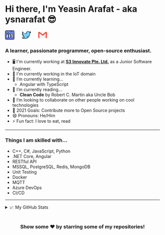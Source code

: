 <!--
**ysnarafat/ysnarafat** is a ✨ _special_ ✨ repository because its `README.md` (this file) appears on your GitHub profile. 
-->
<h1> Hi there, I'm Yeasin Arafat - aka ysnarafat 😎 </h1>

<p align="left">
<a href="https://www.linkedin.com/in/ysnarafat/" target="_blank"><img src="https://github.com/ysnarafat/ysnarafat/blob/main/assets/linkedin.png?raw=true"  height="30"></a>&nbsp;&nbsp;&nbsp;&nbsp;&nbsp;
<a href="https://twitter.com/MdYeasin10A" target="_blank"><img height="30" src="https://github.com/ysnarafat/ysnarafat/blob/main/assets/twitter.png?raw=true"></a>&nbsp;&nbsp;&nbsp;&nbsp;&nbsp;
<a href="mailto:yeasinarafat10@gmail.com" target="_blank"><img height="30" src="https://github.com/ysnarafat/ysnarafat/blob/main/assets/gmail.png?raw=true"></a>&nbsp;&nbsp;&nbsp;&nbsp;&nbsp;
<!-- <a href="https://facebook.com/y32s5n" target="_blank"><img width="35" height="40" src="https://github.com/ysnarafat/ysnarafat/blob/main/assets/facebook.png?raw=true"></a>&nbsp;&nbsp;&nbsp;&nbsp;&nbsp; -->
</p>

### A learner, passionate programmer, open-source enthusiast. 

<!-- <img src="https://github.com/ysnarafat/ysnarafat/assets/Hi.gif" width="29px"> -->

- 🖥️ I'm currently working at <b><a href="https://www.s3innovate.com/" target="_blank">S3 Innovate Pte. Ltd.</a></b> as a Junior Software Engineer.  <!-- Responsible for...  - Developing API for IoT Devices  - MQTT   -->
- 🔨 I'm currently working in the IoT domain
- 🌱 I’m currently learning...
  - Angular with TypeScript 
- 📘 I’m currently reading...
  - <b>Clean Code</b> by Robert C. Martin aka Uncle Bob
- 👯 I’m looking to collaborate on other people working on cool technologies
- 🥅 2021 Goals: Contribute more to Open Source projects
- 😄 Pronouns: He/Him
- ⚡ Fun fact: I love to eat, read

<!-- - 🔭 I’m currently working on a project named [Personalized-Job-Board](https://github.com/ysnarafat/Personalized-Job-Board) -->


<!-- - 📫 How to reach me: ... -->

<!-- - 💬 Ask me about ... -->
<!--- 🔭 I’m currently working on ... -->

<hr>

### Things I am skilled with...
  - C++, C#, JavaScript, Python
  - .NET Core, Angular
  - RESTful API
  - MSSQL, PostgreSQL, Redis, MongoDB
  - Unit Testing
  - Docker
  - MQTT
  - Azure DevOps
  - CI/CD




<!--   
<p>
  [<img align="left" alt="Visual Studio Code" width="26px" src="https://raw.githubusercontent.com/github/explore/80688e429a7d4ef2fca1e82350fe8e3517d3494d/topics/visual-studio-code/visual-studio-code.png" />]&nbsp;
[<img align="left" alt="HTML5" width="26px" src="https://raw.githubusercontent.com/github/explore/80688e429a7d4ef2fca1e82350fe8e3517d3494d/topics/html/html.png" />]&nbsp;
[<img align="left" alt="CSS3" width="26px" src="https://raw.githubusercontent.com/github/explore/80688e429a7d4ef2fca1e82350fe8e3517d3494d/topics/css/css.png" />]
[<img align="left" alt="JavaScript" width="26px" src="https://raw.githubusercontent.com/github/explore/80688e429a7d4ef2fca1e82350fe8e3517d3494d/topics/javascript/javascript.png" />]
[<img align="left" alt="React" width="26px" src="https://raw.githubusercontent.com/github/explore/80688e429a7d4ef2fca1e82350fe8e3517d3494d/topics/react/react.png" />]
<img align="left" alt="SQL" width="26px" src="https://raw.githubusercontent.com/github/explore/80688e429a7d4ef2fca1e82350fe8e3517d3494d/topics/sql/sql.png" />]
[<img align="left" alt="MySQL" width="26px" src="https://raw.githubusercontent.com/github/explore/80688e429a7d4ef2fca1e82350fe8e3517d3494d/topics/mysql/mysql.png" />]
[<img align="left" alt="MongoDB" width="26px" src="https://raw.githubusercontent.com/github/explore/80688e429a7d4ef2fca1e82350fe8e3517d3494d/topics/mongodb/mongodb.png" />]
[<img align="left" alt="Git" width="26px" src="https://raw.githubusercontent.com/github/explore/80688e429a7d4ef2fca1e82350fe8e3517d3494d/topics/git/git.png" />]
[<img align="left" alt="GitHub" width="26px" src="https://raw.githubusercontent.com/github/explore/78df643247d429f6cc873026c0622819ad797942/topics/github/github.png" />]&nbsp;
[<img align="left" alt="Terminal" width="26px" src="https://raw.githubusercontent.com/github/explore/80688e429a7d4ef2fca1e82350fe8e3517d3494d/topics/terminal/terminal.png" />] -->

<!--
  <img alt="React" src="https://img.shields.io/badge/-React-45b8d8?style=flat-square&logo=react&logoColor=white" />
  <img 
  <img alt="Docker" src="https://img.shields.io/badge/-Docker-46a2f1?style=flat-square&logo=docker&logoColor=white" />
-->
  <!--
  <img alt="github actions" src="https://img.shields.io/badge/-Github_Actions-2088FF?style=flat-square&logo=github-actions&logoColor=white" />
  <img alt="redux" src="https://img.shields.io/badge/-Redux-764ABC?style=flat-square&logo=redux&logoColor=white" />
  <img alt="Nodejs" src="https://img.shields.io/badge/-Nodejs-43853d?style=flat-square&logo=Node.js&logoColor=white" />
  -->
  <!--
  <img alt="git" src="https://img.shields.io/badge/-Git-F05032?style=flat-square&logo=git&logoColor=white" />
  <img alt="MongoDB" src="https://img.shields.io/badge/-MongoDB-13aa52?style=flat-square&logo=mongodb&logoColor=white" />
  -->
  
<hr>

<details>
<summary>📈 My GitHub Stats</summary>

<p align="center"> <img src="https://github-readme-stats.vercel.app/api?username=ysnarafat&show_icons=true&theme=gotham" alt="abhisheknaiidu" />

</details>

<br>

<div align="center">

### Show some ❤️ by starring some of my repositories!

</div>
